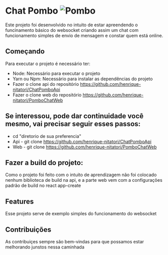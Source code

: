
# Chat Pombo    ![Pombo](https://github.com/henrique-nitatori/PomboChatWeb/blob/master/src/images/pigeon.svg)


Este projeto foi desenvolvido no intuito de estar apreendendo o funcinamento básico do websocket criando assim um chat com funcionamento simples de envio de mensagem e constar quem está online.

## Começando
Para executar o projeto é necessário ter:
- Node: Necessário para executar o projeto
- Yarn ou Npm: Necessário para instalar as dependências do projeto
- Fazer o clone api do repositório https://github.com/henrique-nitatori/ChatPomboApi
- Fazer o clone web do repositório https://github.com/henrique-nitatori/PomboChatWeb

## Se interessou, pode dar continuidade você mesmo, vai precisar seguir esses passos: 

- cd "diretorio de sua preferencia"
- Api - git clone https://github.com/henrique-nitatori/ChatPomboApi
- Web - git clone https://github.com/henrique-nitatori/PomboChatWeb

## Fazer a build do projeto:
Como o projeto foi feito com o intuito de aprendizagem não foi colocado nenhum biblioteca de build na api,
e a parte web vem com a configurações padrão de build no react app-create

## Features
Esse projeto serve de exemplo simples do funcionamento do websocket

## Contribuições
As contribuiçes sempre são bem-vindas para que possamos estar melhorando junstos nessa caminhada

